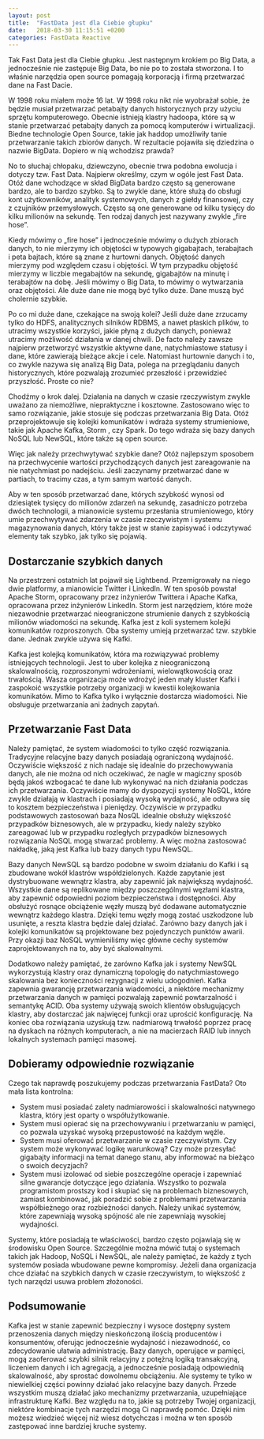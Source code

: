 ```yaml
---
layout: post
title:  "FastData jest dla Ciebie głupku"
date:   2018-03-30 11:15:51 +0200
categories: FastData Reactive
---
```


Tak Fast Data jest dla Ciebie głupku. Jest następnym krokiem po Big Data, a jednocześnie nie zastępuje Big Data, bo nie po to została stworzona. I to właśnie narzędzia open source pomagają korporacją i firmą przetwarzać dane na Fast Dacie.

W 1998 roku miałem może 16 lat. W 1998 roku nikt nie wyobrażał sobie, że będzie musiał przetwarzać petabajty danych historycznych przy użyciu sprzętu komputerowego. Obecnie istnieją klastry hadoopa, które są w stanie przetwarzać petabajty danych za pomocą komputerów i wirtualizacji. Biedne technologie Open Source, takie jak haddop umożliwiły tanie przetwarzanie takich zbiorów danych. W rezultacie pojawiła się dziedzina o nazwie BigData. Dopiero w nią wchodzisz prawda?

No to słuchaj chłopaku, dziewczyno, obecnie trwa podobna ewolucja i dotyczy tzw. Fast Data. Najpierw określmy, czym w ogóle jest Fast Data. Otóż dane wchodzące w skład BigData bardzo często są generowane bardzo, ale to bardzo szybko. Są to zwykle dane, które służą do obsługi kont użytkowników, analityk systemowych, danych z giełdy finansowej, czy z czujników przemysłowych. Często są one generowane od kilku tysięcy do kilku milionów na sekundę. Ten rodzaj danych jest nazywany zwykle „fire hose”.

Kiedy mówimy o „fire hose” i jednocześnie mówimy o dużych zbiorach danych, to nie mierzymy ich objętości w typowych gigabajtach, terabajtach i peta bajtach, które są znane z hurtowni danych. Objętość danych mierzymy pod względem czasu i objętości. W tym przypadku objętość mierzymy w liczbie megabajtów na sekundę, gigabajtów na minutę i terabajtów na dobę. Jeśli mówimy o Big Data, to mówimy o wytwarzania oraz objętości. Ale duże dane nie mogą być tylko duże. Dane muszą być cholernie szybkie.

Po co mi duże dane, czekające na swoją kolei? Jeśli duże dane zrzucamy tylko do HDFS, analitycznych silników RDBMS, a nawet płaskich plików, to utracimy wszystkie korzyści, jakie płyną z dużych danych, ponieważ utracimy możliwość działania w danej chwili.  De facto należy zawsze najpierw przetworzyć wszystkie aktywne dane, natychmiastowe statusy i dane, które zawierają bieżące akcje i cele. Natomiast hurtownie danych i to, co zwykle nazywa się analizą Big Data, polega na przeglądaniu danych historycznych, które pozwalają zrozumieć przeszłość i przewidzieć przyszłość. Proste co nie?

Chodźmy o krok dalej. Działania na danych w czasie rzeczywistym zwykle uważano za niemożliwe, niepraktyczne i kosztowne. Zastosowano więc to samo rozwiązanie, jakie stosuje się podczas przetwarzania Big Data. Otóż przeprojektowuje się kolejki komunikatów i wdraża systemy strumieniowe, takie jak Apache Kafka, Storm , czy Spark. Do tego wdraża się bazy danych NoSQL lub NewSQL, które także są open source.

Więc jak należy przechwytywać szybkie dane? Otóż najlepszym sposobem na przechwycenie wartości przychodzących danych jest zareagowanie na nie natychmiast po nadejściu. Jeśli zaczynamy przetwarzać dane w partiach, to tracimy czas, a tym samym wartość danych.

Aby w ten sposób przetwarzać dane, których szybkość wynosi od dziesiątek tysięcy do milionów zdarzeń na sekundę, zasadniczo potrzeba dwóch technologii, a mianowicie systemu przesłania strumieniowego, który umie przechwytywać zdarzenia w czasie rzeczywistym i systemu magazynowania danych, który także jest w stanie zapisywać i odczytywać elementy tak szybko, jak tylko się pojawią.

<h2>Dostarczanie szybkich danych</h2>

Na przestrzeni ostatnich lat pojawił się Lightbend. Przemigrowały na niego dwie platformy, a mianowicie Twitter i LinkedIn. W ten sposób powstał Apache Storm, opracowany przez inżynierów Twittera i Apache Kafka, opracowana przez inżynierów LinkedIn. Storm jest narzędziem, które może niezawodnie przetwarzać nieograniczone strumienie danych z szybkością milionów wiadomości na sekundę. Kafka jest z koli systemem kolejki komunikatów rozproszonych. Oba systemy umieją przetwarzać tzw. szybkie dane. Jednak zwykle używa się Kafki. 

Kafka jest kolejką komunikatów, która ma rozwiązywać problemy istniejących technologii. Jest to uber kolejka z nieograniczoną skalowalnością, rozproszonymi wdrożeniami, wielowątkowością oraz trwałością. Wasza organizacja może wdrożyć jeden mały kluster Kafki i zaspokoić wszystkie potrzeby organizacji w kwestii kolejkowania komunikatów. Mimo to Kafka tylko i wyłącznie dostarcza wiadomości. Nie obsługuje przetwarzania ani żadnych zapytań.

<h2>Przetwarzanie Fast Data</h2>

Należy pamiętać, że system wiadomości to tylko część rozwiązania. Tradycyjne relacyjne bazy danych posiadają ograniczoną wydajność. Oczywiście większość z nich nadaje się idealnie do przechowywania danych, ale nie można od nich oczekiwać, że nagle w magiczny sposób będą jakoś wzbogacać te dane lub wykonywać na nich działania podczas ich przetwarzania. Oczywiście mamy do dyspozycji systemy NoSQL, które zwykle działają w klastrach i posiadają wysoką wydajność, ale odbywa się to kosztem bezpieczeństwa i pieniędzy. Oczywiście w przypadku podstawowych zastosowań baza NosQL idealnie obsłuży większość przypadków biznesowych, ale w przypadku, kiedy należy szybko zareagować lub w przypadku rozległych przypadków biznesowych rozwiązania NoSQL mogą stwarzać problemy. A więc można zastosować nakładkę, jaką jest Kafka lub bazy danych typu NewSQL.

Bazy danych NewSQL są bardzo podobne w swoim działaniu do Kafki i są zbudowane wokół klastrów współdzielonych. Każde zapytanie jest dystrybuowane wewnątrz klastra, aby zapewnić jak największą wydajność. Wszystkie dane są replikowane między poszczególnymi węzłami klastra, aby zapewnić odpowiedni poziom bezpieczeństwa i dostępności. Aby obsłużyć rosnące obciążenie węzły muszą być dodawane automatycznie wewnątrz każdego klastra. Dzięki temu węzły mogą zostać uszkodzone lub usunięte, a reszta klastra będzie dalej działać. Zarówno bazy danych jak i kolejki komunikatów są projektowane bez pojedynczych punktów awarii. Przy okazji baz NoSQL wymieniliśmy więc główne cechy systemów zaprojektowanych na to, aby być skalowalnymi.

Dodatkowo należy pamiętać, że zarówno Kafka jak i systemy NewSQL wykorzystują klastry oraz dynamiczną topologię do natychmiastowego skalowania bez konieczności rezygnacji z wielu udogodnień. Kafka zapewnia gwarancję przetwarzania wiadomości, a niektóre mechanizmy przetwarzania danych w pamięci pozwalają zapewnić powtarzalność i semantykę ACID. Oba systemy używają swoich klientów obsługujących klastry, aby dostarczać jak najwięcej funkcji oraz uprościć konfigurację. Na koniec oba rozwiązania uzyskują  tzw. nadmiarową trwałość poprzez pracę na dyskach na różnych komputerach, a nie na macierzach RAID lub innych lokalnych systemach pamięci masowej.

<h2>Dobieramy odpowiednie rozwiązanie</h2>

Czego tak naprawdę poszukujemy podczas przetwarzania FastData? Oto mała lista kontrolna:

<ul>
<li>System musi posiadać zalety nadmiarowości i skalowalności natywnego klastra, który jest oparty o współużytkowanie.</li>
<li>System musi opierać się na przechowywaniu i przetwarzaniu w pamięci, co pozwala uzyskać wysoką przepustowość na każdym węźle.</li>
<li>System musi oferować przetwarzanie w czasie rzeczywistym. Czy system może wykonywać logikę warunkową? Czy może przesyłać gigabajty informacji na temat danego stanu, aby informować na bieżąco o swoich decyzjach?</li>
<li>System musi izolować od siebie poszczególne operacje i zapewniać silne gwarancje dotyczące jego działania. Wszystko to pozwala programistom prostszy kod i skupiać się na problemach biznesowych, zamiast kombinować, jak poradzić sobie z problemami przetwarzania współbieżnego oraz rozbieżności danych. Należy unikać systemów, które zapewniają wysoką spójność ale nie zapewniają wysokiej wydajności.</li>
</ul>

Systemy, które posiadają te właściwości, bardzo często pojawiają się w środowisku Open Source. Szczególnie można mówić tutaj o systemach takich jak Hadoop, NoSQL i NewSQL, ale należy pamiętać, że każdy z tych systemów posiada wbudowane pewne kompromisy. Jeżeli dana organizacja chce działać na szybkich danych w czasie rzeczywistym, to większość z tych narzędzi usuwa problem złożoności. 

<h2>Podsumowanie</h2>

Kafka jest w stanie zapewnić bezpieczny i wysoce dostępny system przenoszenia danych między nieskończoną ilością producentów i konsumentów, oferując jednocześnie wydajność i niezawodność, co zdecydowanie ułatwia administrację. Bazy danych, operujące w pamięci, mogą zaoferować szybki silnik relacyjny z potężną logiką transakcyjną, liczeniem danych i ich agregacją, a jednocześnie posiadają odpowiednią skalowalność, aby sprostać dowolnemu obciążeniu. Ale systemy te tylko w niewielkiej części powinny działać jako relacyjne bazy danych. Przede wszystkim muszą działać jako mechanizmy przetwarzania, uzupełniające infrastrukturę Kafki. Bez względu na to, jakie są potrzeby Twojej organizacji, niektóre kombinacje tych narzędzi mogą Ci naprawdę pomóc. Dzięki nim możesz wiedzieć więcej niż wiesz dotychczas i można w ten sposób zastępować inne bardziej kruche systemy.
